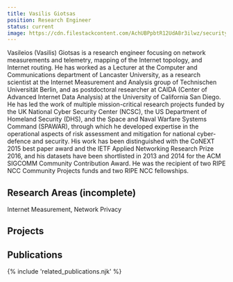 ```yaml
---
title: Vasilis Giotsas
position: Research Engineer
status: current
image: https://cdn.filestackcontent.com/AchUBPpbtR12UdA8r3ilwz/security=policy:eyJleHBpcnkiOjIyMzgwNjQ1OTcsImNhbGwiOlsicmVhZCIsImNvbnZlcnQiXSwiaGFuZGxlIjoiTzE1UllleFJ0MmF5aDdOd2RtV3cifQ==,signature:455f29ec5340375b0408a3272c85b4a14a3a37afe09efb42218af5e19a3fa7b0/cache=expiry:max/resize=w:600,h:600,fit:crop,align:faces/rotate=d:exif/O15RYexRt2ayh7NwdmWw
---
```

Vasileios (Vasilis) Giotsas is a research engineer focusing on network measurements and telemetry, mapping of the Internet topology, and Internet routing. 
He has worked as a Lecturer at the Computer and Communications department of Lancaster University, as a research scientist at the Internet Measurement and Analysis group of Technischen Universität Berlin, and as postdoctoral researcher at CAIDA (Center of Advanced Internet Data Analysis) at the University of California San Diego. He has led the work of multiple mission-critical research projects funded by the UK National Cyber Security Center (NCSC), the US Department of Homeland Security (DHS), and the Space and Naval Warfare Systems Command (SPAWAR), through which he developed expertise in the operational aspects of risk assessment and mitigation for national cyber-defence and security. 
His work has been distinguished with the CoNEXT 2015 best paper award and the IETF Applied Networking Research Prize 2016, and his datasets have been shortlisted in 2013 and 2014 for the ACM SIGCOMM Community Contribution Award. He was the recipient of two RIPE NCC Community Projects funds and two RIPE NCC fellowships.

## Research Areas (incomplete)
Internet Measurement, Network Privacy

## Projects


## Publications
{% include 'related_publications.njk' %}

